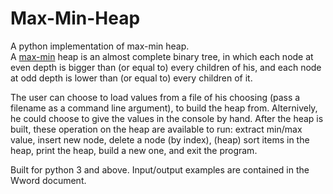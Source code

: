 # Max-Min-Heap
A python implementation of max-min heap.\
A [max-min](https://en.wikipedia.org/wiki/Min-max_heap) heap is an almost complete binary tree, in which each node at even depth is bigger than (or equal to) every children of his, and each node at odd depth is lower than (or equal to) every children of it.


The user can choose to load values from a file of his choosing (pass a filename as a command line argument), to build the heap from. Alternively, he could choose to give the values in the console by hand.
After the heap is built, these operation on the heap are available to run: extract min/max value, insert new node, delete a node (by index), (heap) sort items in the heap, print the heap, build a new one, and exit the program.

Built for python 3 and above. Input/output examples are contained in the Wword document.
